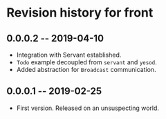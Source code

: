 # Revision history for front

## 0.0.0.2 -- 2019-04-10

* Integration with Servant established.
* `Todo` example decoupled from `servant` and `yesod`.
* Added abstraction for `Broadcast` communication.

## 0.0.0.1 -- 2019-02-25

* First version. Released on an unsuspecting world.
